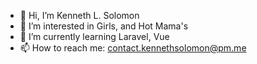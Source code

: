 - 👋 Hi, I’m Kenneth L. Solomon
- 👀 I’m interested in Girls, and Hot Mama's
- 🌱 I’m currently learning Laravel, Vue
- 📫 How to reach me: contact.kennethsolomon@pm.me 
